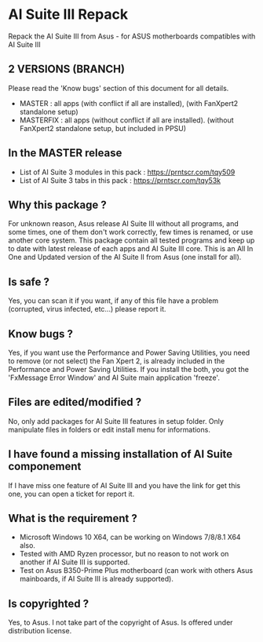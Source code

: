 # AI Suite III Repack
Repack the AI Suite III from Asus - for ASUS motherboards compatibles with AI Suite III

## 2 VERSIONS (BRANCH)
Please read the 'Know bugs' section of this document for all details.
- MASTER : all apps (with conflict if all are installed), (with FanXpert2 standalone setup)
- MASTERFIX : all apps (without conflict if all are installed). (without FanXpert2 standalone setup, but included in PPSU)

## In the MASTER release
- List of AI Suite 3 modules in this pack : https://prntscr.com/tqy509
- List of AI Suite 3 tabs in this pack : https://prntscr.com/tqy53k
 
## Why this package ?
For unknown reason, Asus release AI Suite III without all programs, and some times, one of them don't work correctly, few times is renamed, or use another core system. This package contain all tested programs and keep up to date with latest release of each apps and AI Suite III core. This is an All In One and Updated version of the AI Suite II from Asus (one install for all).

## Is safe ?
Yes, you can scan it if you want, if any of this file have a problem (corrupted, virus infected, etc...) please report it.

## Know bugs ?
Yes, if you want use the Performance and Power Saving Utilities, you need to remove (or not select) the Fan Xpert 2, is already included in the Performance and Power Saving Utilities. If you install the both, you got the 'FxMessage Error Window' and AI Suite main application 'freeze'.

## Files are edited/modified ?
No, only add packages for AI Suite III features in setup folder. Only manipulate files in folders or edit install menu for informations.

## I have found a missing installation of AI Suite componement
If I have miss one feature of AI Suite III and you have the link for get this one, you can open a ticket for report it.

## What is the requirement ?
* Microsoft Windows 10 X64, can be working on Windows 7/8/8.1 X64 also.
* Tested with AMD Ryzen processor, but no reason to not work on another if AI Suite III is supported.
* Test on Asus B350-Prime Plus motherboard (can work with others Asus mainboards, if AI Suite III is already supported).

## Is copyrighted ?
Yes, to Asus. I not take part of the copyright of Asus. Is offered under distribution license.
